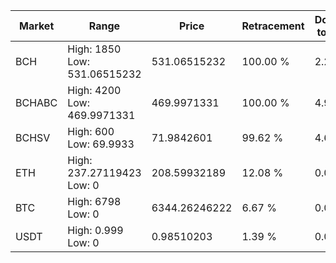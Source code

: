 | Market | Range | Price| Retracement | Doubles to 50% |
| --- | --- | --- | --- | --- |
| BCH | High: 1850<br />Low: 531.06515232 | 531.06515232 | 100.00 % | 2.24 |
| BCHABC | High: 4200<br />Low: 469.9971331 | 469.9971331 | 100.00 % | 4.97 |
| BCHSV | High: 600<br />Low: 69.9933 | 71.9842601 | 99.62 % | 4.65 |
| ETH | High: 237.27119423<br />Low: 0 | 208.59932189 | 12.08 % | 0.00 |
| BTC | High: 6798<br />Low: 0 | 6344.26246222 | 6.67 % | 0.00 |
| USDT | High: 0.999<br />Low: 0 | 0.98510203 | 1.39 % | 0.00 |
